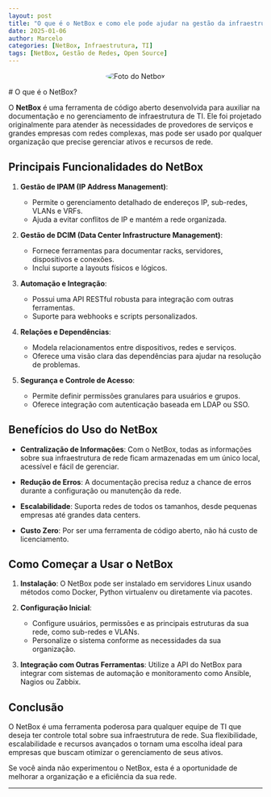 ```yaml
---
layout: post
title: "O que é o NetBox e como ele pode ajudar na gestão da infraestrutura de TI"
date: 2025-01-06
author: Marcelo
categories: [NetBox, Infraestrutura, TI]
tags: [NetBox, Gestão de Redes, Open Source]
---
```

<!-- foto --->
<div style="text-align: center;">
  <img src="/assets/netbox.jpg" alt="Foto do Netbox" style="max-width: 200px; border-radius: 50%;">
<p></p>
</div>
# O que é o NetBox?

O **NetBox** é uma ferramenta de código aberto desenvolvida para auxiliar na documentação e no gerenciamento de infraestrutura de TI. Ele foi projetado originalmente para atender às necessidades de provedores de serviços e grandes empresas com redes complexas, mas pode ser usado por qualquer organização que precise gerenciar ativos e recursos de rede.

## Principais Funcionalidades do NetBox

1. **Gestão de IPAM (IP Address Management)**:
   - Permite o gerenciamento detalhado de endereços IP, sub-redes, VLANs e VRFs.
   - Ajuda a evitar conflitos de IP e mantém a rede organizada.

2. **Gestão de DCIM (Data Center Infrastructure Management)**:
   - Fornece ferramentas para documentar racks, servidores, dispositivos e conexões.
   - Inclui suporte a layouts físicos e lógicos.

3. **Automação e Integração**:
   - Possui uma API RESTful robusta para integração com outras ferramentas.
   - Suporte para webhooks e scripts personalizados.

4. **Relações e Dependências**:
   - Modela relacionamentos entre dispositivos, redes e serviços.
   - Oferece uma visão clara das dependências para ajudar na resolução de problemas.

5. **Segurança e Controle de Acesso**:
   - Permite definir permissões granulares para usuários e grupos.
   - Oferece integração com autenticação baseada em LDAP ou SSO.

## Benefícios do Uso do NetBox

- **Centralização de Informações**:
  Com o NetBox, todas as informações sobre sua infraestrutura de rede ficam armazenadas em um único local, acessível e fácil de gerenciar.

- **Redução de Erros**:
  A documentação precisa reduz a chance de erros durante a configuração ou manutenção da rede.

- **Escalabilidade**:
  Suporta redes de todos os tamanhos, desde pequenas empresas até grandes data centers.

- **Custo Zero**:
  Por ser uma ferramenta de código aberto, não há custo de licenciamento.

## Como Começar a Usar o NetBox

1. **Instalação**:
   O NetBox pode ser instalado em servidores Linux usando métodos como Docker, Python virtualenv ou diretamente via pacotes.
<p></p>   
<https://netboxlabs.com/docs/netbox/en/stable/installation>

2. **Configuração Inicial**:
   - Configure usuários, permissões e as principais estruturas da sua rede, como sub-redes e VLANs.
   - Personalize o sistema conforme as necessidades da sua organização.

3. **Integração com Outras Ferramentas**:
   Utilize a API do NetBox para integrar com sistemas de automação e monitoramento como Ansible, Nagios ou Zabbix.

## Conclusão

O NetBox é uma ferramenta poderosa para qualquer equipe de TI que deseja ter controle total sobre sua infraestrutura de rede. Sua flexibilidade, escalabilidade e recursos avançados o tornam uma escolha ideal para empresas que buscam otimizar o gerenciamento de seus ativos.

Se você ainda não experimentou o NetBox, esta é a oportunidade de melhorar a organização e a eficiência da sua rede.

---
